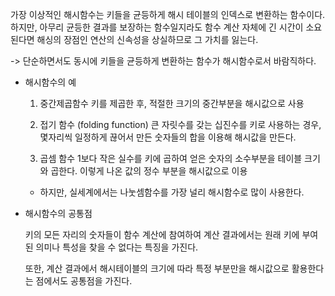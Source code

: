 가장 이상적인 해시함수는 키들을 균등하게 해시 테이블의 인덱스로 변환하는 함수이다.
하지만, 아무리 균등한 결과를 보장하는 함수일지라도 함수 계산 자체에 긴 시간이 소요된다면 해싱의 장점인 연산의 신속성을 상실하므로 그 가치를 잃는다.

-> 단순하면서도 동시에 키들을 균등하게 변환하는 함수가 해시함수로서 바람직하다.

* 해시함수의 예

  1) 중간제곱함수 
     키를 제곱한 후, 적절한 크기의 중간부분을 해시값으로 사용
  
  2) 접기 함수 (folding function)
     큰 자릿수를 갖는 십진수를 키로 사용하는 경우, 몇자리씩 일정하게 끊어서 만든 숫자들의 합을 이용해 해시값을 만든다.
     
  3) 곱셈 함수
     1보다 작은 실수를 키에 곱하여 얻은 숫자의 소수부분을 테이블 크기와 곱한다. 이렇게 나온 값의 정수 부분을 해시값으로 이용
     
  * 하지만, 실세계에서는 나눗셈함수를 가장 널리 해시함수로 많이 사용한다.

* 해시함수의 공통점 

  키의 모든 자리의 숫자들이 함수 계산에 참여하여 계산 결과에서는 원래 키에 부여된 의미나 특성을 찾을 수 없다는 특징을 가진다.
  
  또한, 계산 결과에서 해시테이블의 크기에 따라 특정 부분만을 해시값으로 활용한다는 점에서도 공통점을 가진다.

